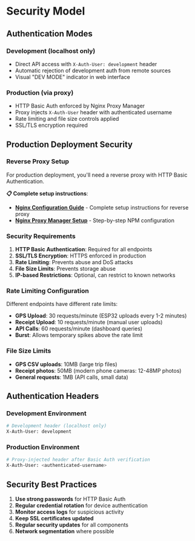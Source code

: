# Security Model

## Authentication Modes

### Development (localhost only)

- Direct API access with `X-Auth-User: development` header
- Automatic rejection of development auth from remote sources
- Visual "DEV MODE" indicator in web interface

### Production (via proxy)

- HTTP Basic Auth enforced by Nginx Proxy Manager
- Proxy injects `X-Auth-User` header with authenticated username
- Rate limiting and file size controls applied
- SSL/TLS encryption required

## Production Deployment Security

### Reverse Proxy Setup

For production deployment, you'll need a reverse proxy with HTTP Basic Authentication.

**📋 Complete setup instructions**:

- **[Nginx Configuration Guide](NGINX.MD)** - Complete setup instructions for reverse proxy
- **[Nginx Proxy Manager Setup](NGINX-PRROXY-MANAGER.MD)** - Step-by-step NPM configuration

### Security Requirements

1. **HTTP Basic Authentication**: Required for all endpoints
2. **SSL/TLS Encryption**: HTTPS enforced in production
3. **Rate Limiting**: Prevents abuse and DoS attacks
4. **File Size Limits**: Prevents storage abuse
5. **IP-based Restrictions**: Optional, can restrict to known networks

### Rate Limiting Configuration

Different endpoints have different rate limits:

- **GPS Upload**: 30 requests/minute (ESP32 uploads every 1-2 minutes)
- **Receipt Upload**: 10 requests/minute (manual user uploads)
- **API Calls**: 60 requests/minute (dashboard queries)
- **Burst**: Allows temporary spikes above the rate limit

### File Size Limits

- **GPS CSV uploads**: 10MB (large trip files)
- **Receipt photos**: 50MB (modern phone cameras: 12-48MP photos)
- **General requests**: 1MB (API calls, small data)

## Authentication Headers

### Development Environment

```bash
# Development header (localhost only)
X-Auth-User: development
```

### Production Environment

```bash
# Proxy-injected header after Basic Auth verification
X-Auth-User: <authenticated-username>
```

## Security Best Practices

1. **Use strong passwords** for HTTP Basic Auth
2. **Regular credential rotation** for device authentication
3. **Monitor access logs** for suspicious activity
4. **Keep SSL certificates updated**
5. **Regular security updates** for all components
6. **Network segmentation** where possible
